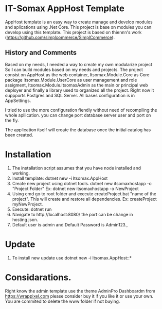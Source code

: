 # IT-Somax AppHost Template

AppHost template is an easy way to create manage and develop modules and aplications using .Net Core. This project is base on modules you can develop using this template. This project is based on thiennn's work (https://github.com/simplcommerce/SimplCommerce).

## History and Comments

Based on my needs, I needed a way to create my own modularize project So I can build modules based on my needs and projects. The project consist on AppHost as the web container, Itsomax.Module.Core as Core package Itsomax.Module.UserCore as user management and role assigment, Itsomax.Module.ItsomaxAdmin as the main or principal web deployer and finally a library used to organized all the project. Right now it suppports Postgres and SQL Server. All bases configuration is in AppSettings.

I tried to use the more configuration fiendly without need of recompiling the whole apllication. you can change port database server user and port on the fly.

The application itself will create the database once the initial catalog has been created.

# Installation

1. The installation script assumes that you have node installed and working.
2. Install template: dotnet new -i Itsomax.AppHost
3. Create new project using dotnet tools. dotnet new itsomaxhostapp -o "Project Folder" Ex: dotnet new itsomaxhostapp -o NewProject
4. Using cmd go to root folder and execute createProject.bat "name of the project". This will create and restore all dependencies. Ex: createProject myNewProject.
5. Execute: dotnet run
6. Navigate to http://localhost:8080/ the port can be change in hosting.json.
7. Default user is admin and Default Password is Admin123.,

# Update

1. To install new update use dotnet new -i Itsomax.AppHost::*

# Considarations.

Right know the admin template use the theme AdminPro Dashboardm from https://wrappixel.com please consider buy it if you like it or use your own. You are commited to delete the www folder if not buying.
